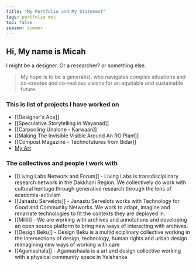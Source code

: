 ```yaml
---
title: "My Portfolio and My Statement"
tags: portfolio moc
toc: false
season: summer
---
```

## Hi, My name is Micah
I might be a designer. Or a researcher? or something else.

>My hope is to be a generalist, who navigates complex situations and co-creates and co-realizes visions for an equitable and sustainable future.

### This is list of projects I have worked on
- [[Designer's Ace]]
- [[Speculative Storytelling in Wayanad]]
- [[Carpooling Unalone - Karwaan]]
- [[Making The Invisible Visible Around An RO Plant]]
- [[Compost Magazine - Technofutures from Bidar]]
- [My Art](/art/)

### The collectives and people I work with

- [[Living Labs Network and Forum]] - Living Labs is transdisciplinary research network in the Dakkhani Region. We collectively do work with cultural heritage through generative research through the lens of academia-activism
- [[Janastu Servelots]] - Janastu Servelots works with Technology for Good and Community Networks. We work to adapt, imagine and renarrate technologies to fit the contexts they are deployed in.
- [[Milli]] - We are working with archives and annotations and developing an open source platform to bring new ways of interacting with archives.
- [[Design Beku]] - Design Beku is a multidisciplinary collective working in the intersections of design, technology, human rights and urban design reimagining new ways of working with care 
- [[Agamashala]] - Agamashaala is a art and design collective working with a physical community space in Yelahanka